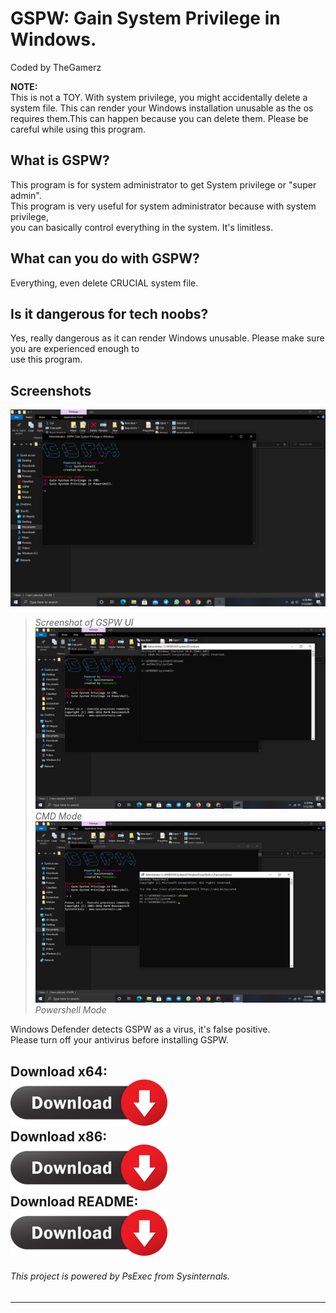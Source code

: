 # GSPW: Gain System Privilege in Windows.
Coded by TheGamerz

**NOTE:**<br>
This is not a TOY. With system privilege, you might accidentally delete a system file. This can render your
Windows installation unusable as the os requires them.This can happen because you can delete them.
Please be careful while using this program.

## What is GSPW?
This program is for system administrator to get System privilege or "super admin".<br>
This program is very useful for system administrator because with system privilege,<br>
you can basically control everything in the system. It's limitless.<br>

## What can you do with GSPW?
Everything, even delete CRUCIAL system file.<br>

## Is it dangerous for tech noobs?
Yes, really dangerous as it can render Windows unusable. Please make sure you are experienced enough to<br>
use this program.<br>

## Screenshots
![GSPWUI](https://github.com/TheGamerz29/thegamerz29.github.io/raw/images/GSPWUI.png)<br>
> *Screenshot of GSPW UI*
![GSPWCMD](https://github.com/TheGamerz29/thegamerz29.github.io/raw/images/GSPWCMD.png)<br>
> *CMD Mode*<br>
![GSPWPOW](https://github.com/TheGamerz29/thegamerz29.github.io/raw/images/GSPWPOW.png)<br>
> *Powershell Mode*<br>

Windows Defender detects GSPW as a virus, it's false positive.<br>
Please turn off your antivirus before installing GSPW.<br>

Download x64:<br>
<a href="https://github.com/TheGamerz29/GSPW/releases/download/1.0.0.0/GSPWx64.exe" download="#GSPW">
  <img src="https://github.com/TheGamerz29/thegamerz29.github.io/raw/images/downloadbutton_30.png" alt="E.F.V.S.L.C" width="251" height="74">
</a><br>
Download x86:<br>
<a href="https://github.com/TheGamerz29/GSPW/releases/download/1.0.0.0/GSPWx86.exe" download="#GSPW">
  <img src="https://github.com/TheGamerz29/thegamerz29.github.io/raw/images/downloadbutton_30.png" alt="E.F.V.S.L.C" width="251" height="74">
</a><br>
Download README:<br>
<a href="https://github.com/TheGamerz29/GSPW/releases/download/1.0.0.0/README.txt" download="#GSPW">
  <img src="https://github.com/TheGamerz29/thegamerz29.github.io/raw/images/downloadbutton_30.png" alt="E.F.V.S.L.C" width="251" height="74">
</a><br>
----------------------------------------------------------------------------------------------------------------------------------------------
###### This project is powered by PsExec from Sysinternals.
----------------------------------------------------------------------------------------------------------------------------------------------
